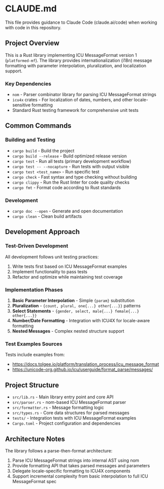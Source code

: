 # CLAUDE.md

This file provides guidance to Claude Code (claude.ai/code) when working with code in this repository.

## Project Overview

This is a Rust library implementing ICU MessageFormat version 1 (`platformed-mf`). The library provides internationalization (i18n) message formatting with parameter interpolation, pluralization, and localization support.

### Key Dependencies
- `nom` - Parser combinator library for parsing ICU MessageFormat strings
- `icu4x` crates - For localization of dates, numbers, and other locale-sensitive formatting
- Standard Rust testing framework for comprehensive unit tests

## Common Commands

### Building and Testing
- `cargo build` - Build the project
- `cargo build --release` - Build optimized release version
- `cargo test` - Run all tests (primary development workflow)
- `cargo test -- --nocapture` - Run tests with output visible
- `cargo test <test_name>` - Run specific test
- `cargo check` - Fast syntax and type checking without building
- `cargo clippy` - Run the Rust linter for code quality checks
- `cargo fmt` - Format code according to Rust standards

### Development
- `cargo doc --open` - Generate and open documentation
- `cargo clean` - Clean build artifacts

## Development Approach

### Test-Driven Development
All development follows unit testing practices:
1. Write tests first based on ICU MessageFormat examples
2. Implement functionality to pass tests
3. Refactor and optimize while maintaining test coverage

### Implementation Phases
1. **Basic Parameter Interpolation** - Simple `{param}` substitution
2. **Pluralization** - `{count, plural, one{...} other{...}}` patterns
3. **Select Statements** - `{gender, select, male{...} female{...} other{...}}`
4. **Number/Date Formatting** - Integration with ICU4X for locale-aware formatting
5. **Nested Messages** - Complex nested structure support

### Test Examples Sources
Tests include examples from:
- https://docs.tolgee.io/platform/translation_process/icu_message_format
- https://unicode-org.github.io/icu/userguide/format_parse/messages/

## Project Structure

- `src/lib.rs` - Main library entry point and core API
- `src/parser.rs` - nom-based ICU MessageFormat parser
- `src/formatter.rs` - Message formatting logic
- `src/types.rs` - Core data structures for parsed messages
- `tests/` - Integration tests with ICU MessageFormat examples
- `Cargo.toml` - Project configuration and dependencies

## Architecture Notes

The library follows a parse-then-format architecture:
1. Parse ICU MessageFormat strings into internal AST using nom
2. Provide formatting API that takes parsed messages and parameters
3. Delegate locale-specific formatting to ICU4X components
4. Support incremental complexity from basic interpolation to full ICU MessageFormat spec